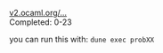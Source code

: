 [v2.ocaml.org/...](https://v2.ocaml.org/learn/tutorials/99problems.html)  
Completed: 0-23

you can run this with: `dune exec probXX`
